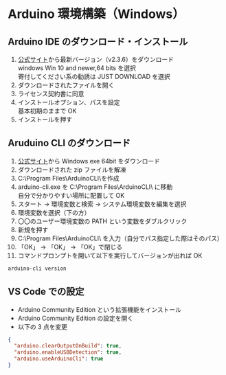 # Arduino 環境構築（Windows）

## Arduino IDE のダウンロード・インストール

1. [公式サイト](https://www.arduino.cc/en/software/)から最新バージョン（v2.3.6）をダウンロード
   <br>windows Win 10 and newer,64 bits を選択
   <br>寄付してください系の勧誘は JUST DOWNLOAD を選択
2. ダウンロードされたファイルを開く
3. ライセンス契約書に同意
4. インストールオプション、パスを設定
   <br>基本初期のままで OK
5. インストールを押す

## Aruduino CLI のダウンロード

1. [公式サイト](https://arduino.github.io/arduino-cli/1.1/installation/#download)から Windows exe 64bit をダウンロード
2. ダウンロードされた zip ファイルを解凍
3. C:\Program Files\ArduinoCLI\を作成
4. arduino-cli.exe を C:\Program Files\ArduinoCLI\ に移動
   <br>自分で分かりやすい場所に配置して OK
5. スタート → 環境変数と検索 → システム環境変数を編集を選択
6. 環境変数を選択（下の方）
7. 〇〇のユーザー環境変数の PATH という変数をダブルクリック
8. 新規を押す
9. C:\Program Files\ArduinoCLI\ を入力（自分でパス指定した際はそのパス）
10. 「OK」 → 「OK」 → 「OK」で閉じる
11. コマンドプロンプトを開いて以下を実行してバージョンが出れば OK

```bash
arduino-cli version
```

## VS Code での設定

- Arduino Community Edition という拡張機能をインストール
- Arduino Community Edition の設定を開く
- 以下の 3 点を変更

```json
{
  "arduino.clearOutputOnBuild": true,
  "arduino.enableUSBDetection": true,
  "arduino.useArduinoCli": true
}
```
